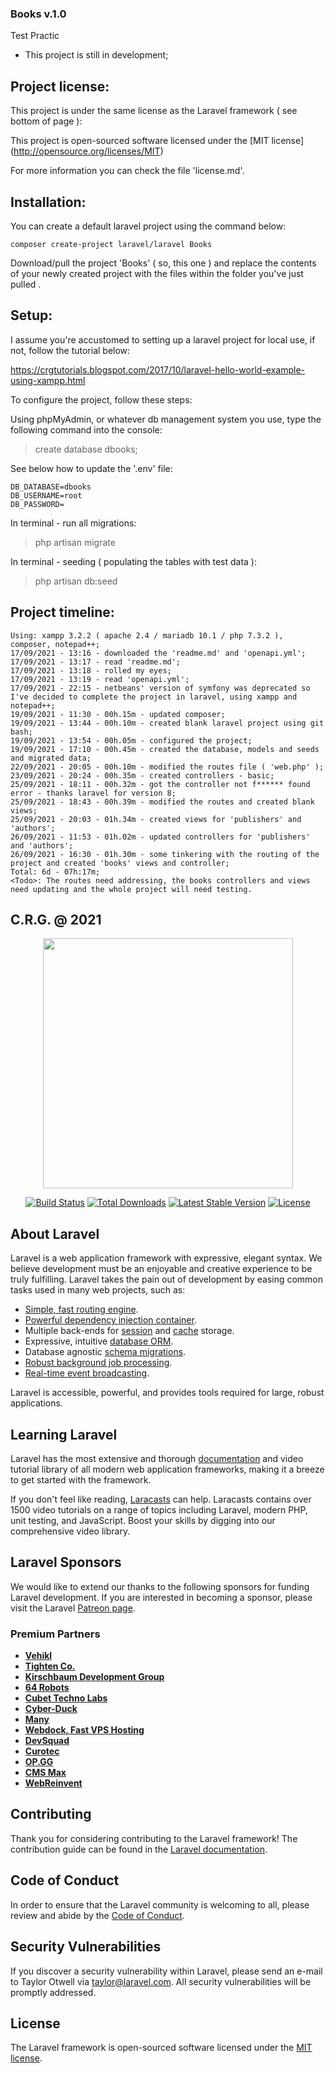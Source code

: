 ### Books v.1.0
Test Practic

* This project is still in development;

## Project license:
This project is under the same license as the Laravel framework ( see bottom of page ):

This project is open-sourced software licensed under the [MIT license] (http://opensource.org/licenses/MIT)

For more information you can check the file 'license.md'.

## Installation:
You can create a default laravel project using the command below:

`composer create-project laravel/laravel Books`

Download/pull the project 'Books' ( so, this one ) and replace the contents of your newly created project with the files within the folder you've just pulled <giggidy giggidy>.

## Setup:
I assume you're accustomed to setting up a laravel project for local use, if not, follow the tutorial below:

https://crgtutorials.blogspot.com/2017/10/laravel-hello-world-example-using-xampp.html

To configure the project, follow these steps:

Using phpMyAdmin, or whatever db management system you use, type the following command into the console:

> create database dbooks;

See below how to update the '.env' file:
```
DB_DATABASE=dbooks
DB_USERNAME=root
DB_PASSWORD=
```
In terminal - run all migrations:

> php artisan migrate

In terminal - seeding ( populating the tables with test data ):

> php artisan db:seed

## Project timeline:
```
Using: xampp 3.2.2 ( apache 2.4 / mariadb 10.1 / php 7.3.2 ), composer, notepad++;
17/09/2021 - 13:16 - downloaded the 'readme.md' and 'openapi.yml';
17/09/2021 - 13:17 - read 'readme.md';
17/09/2021 - 13:18 - rolled my eyes;
17/09/2021 - 13:19 - read 'openapi.yml';
17/09/2021 - 22:15 - netbeans' version of symfony was deprecated so I've decided to complete the project in laravel, using xampp and notepad++;
19/09/2021 - 11:30 - 00h.15m - updated composer;
19/09/2021 - 13:44 - 00h.10m - created blank laravel project using git bash;
19/09/2021 - 13:54 - 00h.05m - configured the project;
19/09/2021 - 17:10 - 00h.45m - created the database, models and seeds and migrated data;
22/09/2021 - 20:05 - 00h.10m - modified the routes file ( 'web.php' );
23/09/2021 - 20:24 - 00h.35m - created controllers - basic;
25/09/2021 - 18:11 - 00h.32m - got the controller not f****** found error - thanks laravel for version 8;
25/09/2021 - 18:43 - 00h.39m - modified the routes and created blank views;
25/09/2021 - 20:03 - 01h.34m - created views for 'publishers' and 'authors';
26/09/2021 - 11:53 - 01h.02m - updated controllers for 'publishers' and 'authors';
26/09/2021 - 16:30 - 01h.30m - some tinkering with the routing of the project and created 'books' views and controller;
Total: 6d - 07h:17m;
<Todo>: The routes need addressing, the books controllers and views need updating and the whole project will need testing.
```

## C.R.G. @ 2021


<p align="center"><a href="https://laravel.com" target="_blank"><img src="https://raw.githubusercontent.com/laravel/art/master/logo-lockup/5%20SVG/2%20CMYK/1%20Full%20Color/laravel-logolockup-cmyk-red.svg" width="400"></a></p>

<p align="center">
<a href="https://travis-ci.org/laravel/framework"><img src="https://travis-ci.org/laravel/framework.svg" alt="Build Status"></a>
<a href="https://packagist.org/packages/laravel/framework"><img src="https://img.shields.io/packagist/dt/laravel/framework" alt="Total Downloads"></a>
<a href="https://packagist.org/packages/laravel/framework"><img src="https://img.shields.io/packagist/v/laravel/framework" alt="Latest Stable Version"></a>
<a href="https://packagist.org/packages/laravel/framework"><img src="https://img.shields.io/packagist/l/laravel/framework" alt="License"></a>
</p>

## About Laravel

Laravel is a web application framework with expressive, elegant syntax. We believe development must be an enjoyable and creative experience to be truly fulfilling. Laravel takes the pain out of development by easing common tasks used in many web projects, such as:

- [Simple, fast routing engine](https://laravel.com/docs/routing).
- [Powerful dependency injection container](https://laravel.com/docs/container).
- Multiple back-ends for [session](https://laravel.com/docs/session) and [cache](https://laravel.com/docs/cache) storage.
- Expressive, intuitive [database ORM](https://laravel.com/docs/eloquent).
- Database agnostic [schema migrations](https://laravel.com/docs/migrations).
- [Robust background job processing](https://laravel.com/docs/queues).
- [Real-time event broadcasting](https://laravel.com/docs/broadcasting).

Laravel is accessible, powerful, and provides tools required for large, robust applications.

## Learning Laravel

Laravel has the most extensive and thorough [documentation](https://laravel.com/docs) and video tutorial library of all modern web application frameworks, making it a breeze to get started with the framework.

If you don't feel like reading, [Laracasts](https://laracasts.com) can help. Laracasts contains over 1500 video tutorials on a range of topics including Laravel, modern PHP, unit testing, and JavaScript. Boost your skills by digging into our comprehensive video library.

## Laravel Sponsors

We would like to extend our thanks to the following sponsors for funding Laravel development. If you are interested in becoming a sponsor, please visit the Laravel [Patreon page](https://patreon.com/taylorotwell).

### Premium Partners

- **[Vehikl](https://vehikl.com/)**
- **[Tighten Co.](https://tighten.co)**
- **[Kirschbaum Development Group](https://kirschbaumdevelopment.com)**
- **[64 Robots](https://64robots.com)**
- **[Cubet Techno Labs](https://cubettech.com)**
- **[Cyber-Duck](https://cyber-duck.co.uk)**
- **[Many](https://www.many.co.uk)**
- **[Webdock, Fast VPS Hosting](https://www.webdock.io/en)**
- **[DevSquad](https://devsquad.com)**
- **[Curotec](https://www.curotec.com/services/technologies/laravel/)**
- **[OP.GG](https://op.gg)**
- **[CMS Max](https://www.cmsmax.com/)**
- **[WebReinvent](https://webreinvent.com/?utm_source=laravel&utm_medium=github&utm_campaign=patreon-sponsors)**

## Contributing

Thank you for considering contributing to the Laravel framework! The contribution guide can be found in the [Laravel documentation](https://laravel.com/docs/contributions).

## Code of Conduct

In order to ensure that the Laravel community is welcoming to all, please review and abide by the [Code of Conduct](https://laravel.com/docs/contributions#code-of-conduct).

## Security Vulnerabilities

If you discover a security vulnerability within Laravel, please send an e-mail to Taylor Otwell via [taylor@laravel.com](mailto:taylor@laravel.com). All security vulnerabilities will be promptly addressed.

## License

The Laravel framework is open-sourced software licensed under the [MIT license](https://opensource.org/licenses/MIT).
